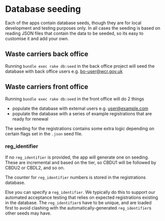 # Database seeding

Each of the apps contain database seeds, though they are for local development and testing purposes only. In all cases the seeding is based on reading JSON files that contain the data to be seeded, so its easy to customise it and add your own.

## Waste carriers back office

Running `bundle exec rake db:seed` in the back office project will seed the database with back office users e.g. bo-user@wcr.gov.uk

## Waste carriers front office

Running `bundle exec rake db:seed` in the front office will do 2 things

- populate the database with external users e.g. user@example.com
- populate the database with a series of example registrations that are ready for renewal

The seeding for the registrations contains some extra logic depending on certain flags set in the `.json` seed file.

### reg_identifier

If no `reg_identifier` is provided, the app will generate one on seeding. These are incremental and based on the tier, so CBDU1 will be followed by CBDU2 or CBDL2, and so on.

The counter for `reg_identifier` numbers is stored in the registrations database.

Else you can specify a `reg_identifier`. We typically do this to support our automated acceptance testing that relies on expected registrations existing in the database. The `reg_identifier`s have to be unique, and are loaded first to avoid clashing with the automatically-generated `reg_identifier`s other seeds may have.
